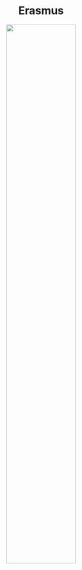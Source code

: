 <h1 align="center"> Erasmus </h1>

<p align="center">
  <img src="https://github.com/nrennie/tidytuesday/blob/main/2022/2022-03-08/20220308.jpeg?raw=true" width="60%">
</p>